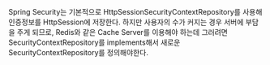 Spring Security는 기본적으로 HttpSessionSecurityContextRepository를 사용해 인증정보를 HttpSession에 저장한다. 하지만 사용자의 수가 커지는 경우 서버에 부담을 주게 되므로, Redis와 같은 Cache Server를 이용해야 하는데 그러려면 SecurityContextRepository를 implements해서 새로운 SecurityContextRepository를 정의해야한다.
